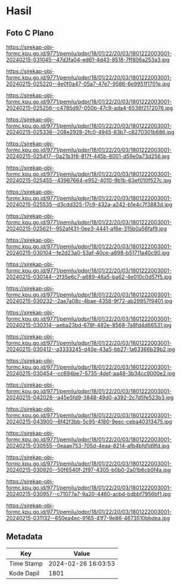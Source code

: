 # Hasil

## Foto C Plano

https://sirekap-obj-formc.kpu.go.id/9771/pemilu/pdpr/18/01/22/20/03/1801222003001-20240215-031045--47d3fa04-ed61-4d43-8518-7ff806a253a3.jpg

https://sirekap-obj-formc.kpu.go.id/9771/pemilu/pdpr/18/01/22/20/03/1801222003001-20240215-025220--4e0f0a47-05a7-47e7-9586-6e9951f1701e.jpg

https://sirekap-obj-formc.kpu.go.id/9771/pemilu/pdpr/18/01/22/20/03/1801222003001-20240215-025256--c4785d97-050b-47c9-ada4-6538f2172076.jpg

https://sirekap-obj-formc.kpu.go.id/9771/pemilu/pdpr/18/01/22/20/03/1801222003001-20240215-025336--208e2928-2fc0-4945-83b7-c8270301b686.jpg

https://sirekap-obj-formc.kpu.go.id/9771/pemilu/pdpr/18/01/22/20/03/1801222003001-20240215-025417--0a21b3f8-817f-445b-8001-d59e0a73d256.jpg

https://sirekap-obj-formc.kpu.go.id/9771/pemilu/pdpr/18/01/22/20/03/1801222003001-20240215-025455--43967664-e952-4010-9b1b-63ef010f527c.jpg

https://sirekap-obj-formc.kpu.go.id/9771/pemilu/pdpr/18/01/22/20/03/1801222003001-20240215-025535--d3cdd325-17c9-432a-a242-b1e4c7f3883d.jpg

https://sirekap-obj-formc.kpu.go.id/9771/pemilu/pdpr/18/01/22/20/03/1801222003001-20240215-025621--952af431-0ee3-4441-af6e-315b0a56faf9.jpg

https://sirekap-obj-formc.kpu.go.id/9771/pemilu/pdpr/18/01/22/20/03/1801222003001-20240215-030104--fe2d23a0-53af-40ce-a898-b51711a40c90.jpg

https://sirekap-obj-formc.kpu.go.id/9771/pemilu/pdpr/18/01/22/20/03/1801222003001-20240215-030144--2f35e6c7-a689-46a5-ba62-4e010c0d57f5.jpg

https://sirekap-obj-formc.kpu.go.id/9771/pemilu/pdpr/18/01/22/20/03/1801222003001-20240215-030232--2ae7a08c-4bae-4358-9f72-ab29957f9401.jpg

https://sirekap-obj-formc.kpu.go.id/9771/pemilu/pdpr/18/01/22/20/03/1801222003001-20240215-030314--aeba23bd-678f-482e-8568-7a8fd4d66531.jpg

https://sirekap-obj-formc.kpu.go.id/9771/pemilu/pdpr/18/01/22/20/03/1801222003001-20240215-030412--a3333245-d40e-43a5-bb27-1a63366b29b2.jpg

https://sirekap-obj-formc.kpu.go.id/9771/pemilu/pdpr/18/01/22/20/03/1801222003001-20240215-030454--cc694be7-5735-4def-aa48-3b34cc9000e2.jpg

https://sirekap-obj-formc.kpu.go.id/9771/pemilu/pdpr/18/01/22/20/03/1801222003001-20240215-042028--a45e5fd9-3848-49d0-a392-2c7d5fe523b3.jpg

https://sirekap-obj-formc.kpu.go.id/9771/pemilu/pdpr/18/01/22/20/03/1801222003001-20240215-043900--6f42f3bb-5c95-4180-9eec-ceba40313475.jpg

https://sirekap-obj-formc.kpu.go.id/9771/pemilu/pdpr/18/01/22/20/03/1801222003001-20240215-030555--0eaae753-705d-4eaa-8214-afb4bfd1d9fd.jpg

https://sirekap-obj-formc.kpu.go.id/9771/pemilu/pdpr/18/01/22/20/03/1801222003001-20240215-030920--50f6540f-2f97-4305-b0b0-2a01b6cb0f4a.jpg

https://sirekap-obj-formc.kpu.go.id/9771/pemilu/pdpr/18/01/22/20/03/1801222003001-20240215-030957--c71077a7-9a20-4460-acbd-bdbbf7956bf1.jpg

https://sirekap-obj-formc.kpu.go.id/9771/pemilu/pdpr/18/01/22/20/03/1801222003001-20240215-031132--650ea4ec-9165-41f7-9e86-4673510bbdea.jpg


## Metadata

| Key        | Value               |
| ---------- | ------------------- |
| Time Stamp | 2024-02-26 16:03:53 |
| Kode Dapil | 1801                |



